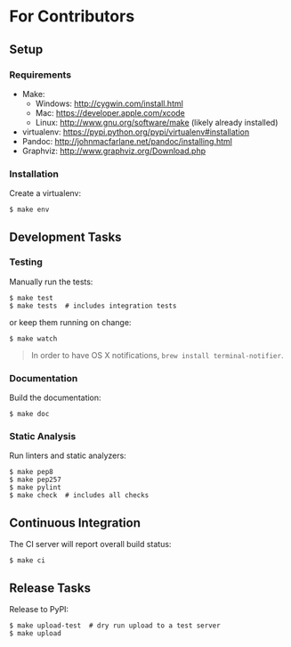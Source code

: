 # For Contributors

## Setup

### Requirements

* Make:
    * Windows: http://cygwin.com/install.html
    * Mac: https://developer.apple.com/xcode
    * Linux: http://www.gnu.org/software/make (likely already installed)
* virtualenv: https://pypi.python.org/pypi/virtualenv#installation
* Pandoc: http://johnmacfarlane.net/pandoc/installing.html
* Graphviz: http://www.graphviz.org/Download.php

### Installation

Create a virtualenv:

```
$ make env
```

## Development Tasks

### Testing

Manually run the tests:

```
$ make test
$ make tests  # includes integration tests
```

or keep them running on change:

```
$ make watch
```

> In order to have OS X notifications, `brew install terminal-notifier`.

### Documentation

Build the documentation:

```
$ make doc
```

### Static Analysis

Run linters and static analyzers:

```
$ make pep8
$ make pep257
$ make pylint
$ make check  # includes all checks
```

## Continuous Integration

The CI server will report overall build status:

```
$ make ci
```

## Release Tasks

Release to PyPI:

```
$ make upload-test  # dry run upload to a test server
$ make upload
```
